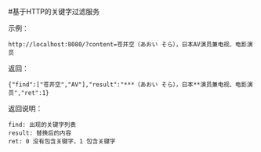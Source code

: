 #基于HTTP的关键字过滤服务

示例：

	http://localhost:8080/?content=苍井空（あおい そら），日本AV演员兼电视、电影演员

返回：

	{"find":["苍井空","AV"],"result":"***（あおい そら），日本**演员兼电视、电影演员","ret":1}

返回说明：

	find: 出现的关键字列表
	result: 替换后的内容
	ret: 0 没有包含关键字，1 包含关键字